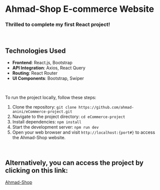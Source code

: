 # Ahmad-Shop E-commerce Website

### Thrilled to complete my first React project!

<br>

## Technologies Used

- **Frontend**: React.js, Bootstrap
- **API Integration**: Axios, React Query
- **Routing**: React Router
- **UI Components**: Bootstrap, Swiper

<br>

To run the project locally, follow these steps:

1. Clone the repository: `git clone https://github.com/ahmad-anini/eCommerce-project.git`
2. Navigate to the project directory: `cd eCommerce-project`
3. Install dependencies: `npm install`
4. Start the development server: `npm run dev`
5. Open your web browser and visit `http://localhost:{port#}` to access the Ahmad-Shop website.

<br>
   
## Alternatively, you can access the project by clicking on this link:
[Ahmad-Shop](https://ecommerce-project-6b60.onrender.com/)

